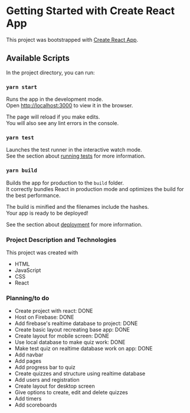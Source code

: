# Getting Started with Create React App

This project was bootstrapped with [Create React App](https://github.com/facebook/create-react-app).

## Available Scripts

In the project directory, you can run:

### `yarn start`

Runs the app in the development mode.\
Open [http://localhost:3000](http://localhost:3000) to view it in the browser.

The page will reload if you make edits.\
You will also see any lint errors in the console.

### `yarn test`

Launches the test runner in the interactive watch mode.\
See the section about [running tests](https://facebook.github.io/create-react-app/docs/running-tests) for more information.

### `yarn build`

Builds the app for production to the `build` folder.\
It correctly bundles React in production mode and optimizes the build for the best performance.

The build is minified and the filenames include the hashes.\
Your app is ready to be deployed!

See the section about [deployment](https://facebook.github.io/create-react-app/docs/deployment) for more information.

### Project Description and Technologies

This project was created with

- HTML
- JavaScript
- CSS
- React

### Planning/to do

- Create project with react: DONE
- Host on Firebase: DONE
- Add firebase's realtime database to project: DONE
- Create basic layout recreating base app: DONE
- Create layout for mobile screen: DONE
- Use local database to make quiz work: DONE
- Make test quiz on realtime database work on app: DONE
- Add navbar
- Add pages
- Add progress bar to quiz
- Create quizzes and structure using realtime database
- Add users and registration
- Create layout for desktop screen
- Give options to create, edit and delete quizzes
- Add timers
- Add scoreboards
